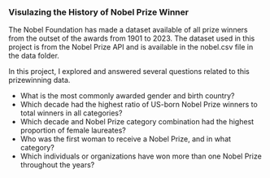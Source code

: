 ### Visulazing the History of Nobel Prize Winner

The Nobel Foundation has made a dataset available of all prize winners from the outset of the awards from 1901 to 2023. The dataset used in this project is from the Nobel Prize API and is available in the nobel.csv file in the data folder.

In this project, I explored and answered several questions related to this prizewinning data.
* What is the most commonly awarded gender and birth country?
* Which decade had the highest ratio of US-born Nobel Prize winners to total winners in all categories?
* Which decade and Nobel Prize category combination had the highest proportion of female laureates?
* Who was the first woman to receive a Nobel Prize, and in what category?
* Which individuals or organizations have won more than one Nobel Prize throughout the years?
